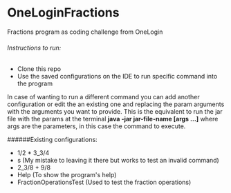 # OneLoginFractions
Fractions program as coding challenge from OneLogin

###### Instructions to run:
- Clone this repo
- Use the saved configurations on the IDE to run specific command into the program

In case of wanting to run a different command you can add another configuration or edit the an existing one and 
replacing the param arguments with the arguments you want to provide. This is the equivalent to run the jar file with 
the params at the terminal **java -jar jar-file-name [args …]** where args are the parameters, in this case the
command to execute.

######Existing configurations:
- 1/2 * 3_3/4
- s (My mistake to leaving it there but works to test an invalid command)
- 2_3/8 + 9/8
- Help (To show the program's help)
- FractionOperationsTest (Used to test the fraction operations)